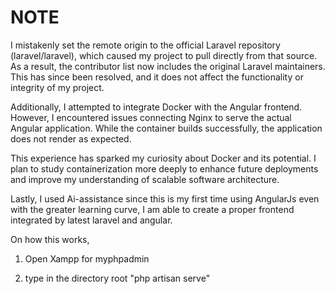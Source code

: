 # NOTE

I mistakenly set the remote origin to the official Laravel repository (laravel/laravel), which caused my project to pull directly from that source. As a result, the contributor list now includes the original Laravel maintainers. This has since been resolved, and it does not affect the functionality or integrity of my project.

Additionally, I attempted to integrate Docker with the Angular frontend. However, I encountered issues connecting Nginx to serve the actual Angular application. While the container builds successfully, the application does not render as expected.

This experience has sparked my curiosity about Docker and its potential. I plan to study containerization more deeply to enhance future deployments and improve my understanding of scalable software architecture. 

Lastly, I used Ai-assistance since this is my first time using AngularJs even with the greater learning curve, I am able to create a proper frontend integrated by latest laravel and angular.

On how this works, 

1. Open Xampp for myphpadmin

2. type in the directory root "php artisan serve"
